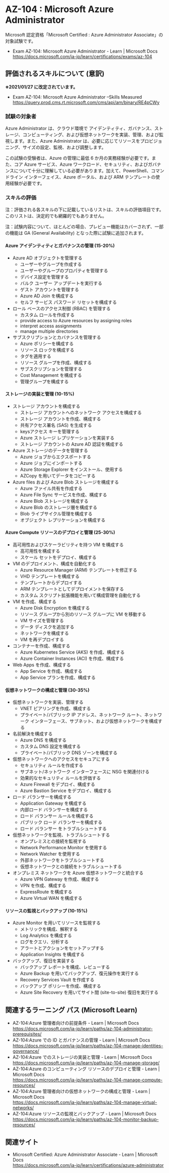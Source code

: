 # AZ-104 : Microsoft Azure Administrator
Microsoft 認定資格「Microsoft Certified : Azure Administrator Associate」の対象試験です。

- Exam AZ-104: Microsoft Azure Administrator - Learn | Microsoft Docs  
https://docs.microsoft.com/ja-jp/learn/certifications/exams/az-104

## 評価されるスキルについて (意訳)
**※2021/01/27 に改定されています。**
- Exam AZ-104: Microsoft Azure Administrator –Skills Measured  
https://query.prod.cms.rt.microsoft.com/cms/api/am/binary/RE4pCWy

### 試験の対象者
Azure Administrator は、クラウド環境で アイデンティティ、ガバナンス、ストレージ、コンピューティング、および仮想ネットワークを実装、管理、および監視します。また、Azure Administrator は、必要に応じてリソースをプロビジョニング、サイズの設定、監視、および調整します。

この試験の受験者は、Azure の管理に最低 6 か月の実務経験が必要です。また、コア Azure サービス、Azure ワークロード、セキュリティ、およびガバナンスについて十分に理解している必要があります。加えて、PowerShell、コマンドライン インターフェイス、Azure ポータル、および ARM テンプレートの使用経験が必要です。

### スキルの評価
注：評価される各スキルの下に記載しているリストは、スキルの評価項目です。このリストは、決定的でも網羅的でもありません。

注：試験内容について、ほとんどの場合、プレビュー機能はカバーされず、一部の機能は GA (General Availability) となった際に試験に追加されます。

#### Azure アイデンティティとガバナンスの管理 (15-20%)
- Azure AD オブジェクトを管理する
  - ユーザーやグループを作成する
  - ユーザーやグループのプロパティを管理する
  - デバイス設定を管理する
  - バルク ユーザー アップデートを実行する
  - ゲスト アカウントを管理する
  - Azure AD Join を構成する
  - セルフ サービス パスワード リセットを構成する
- ロール ベースのアクセス制御 (RBAC) を管理する
  - カスタム ロールを作成する
  - provide access to Azure resources by assigning roles
  - interpret access assignments
  - manage multiple directories
- サブスクリプションとカバナンスを管理する
  - Azure ポリシーを構成する
  - リソース ロックを構成する
  - タグを適用する
  - リソース グループを作成、構成する
  - サブスクリプションを管理する
  - Cost Management を構成する
  - 管理グループを構成する
#### ストレージの実装と管理 (10-15%)
- ストレージ アカウントを構成する
  - ストレージ アカウントへのネットワーク アクセスを構成する
  - ストレージ アカウントを作成、構成する
  - 共有アクセス署名 (SAS) を生成する
  - keysアクセス キーを管理する
  - Azure ストレージ レプリケーションを実装する
  - ストレージ アカウントの Azure AD 認証を構成する
- Azure ストレージのデータを管理する
  - Azure ジョブからエクスポートする
  - Azure ジョブにインポートする
  - Azure Storage Explorer をインストール、使用する
  - AZCopy を用いてデータをコピーする
- Azure files および Azure Blob ストレージを構成する
  - Azure ファイル共有を作成する
  - Azure File Sync サービスを作成、構成する
  - Azure Blob ストレージを構成する
  - Azure Blob のストレージ層を構成する
  - Blob ライブサイクル管理を構成する
  - オブジェクト レプリケーションを構成する
#### Azure Compute リソースのデプロイと管理 (25-30%)
- 高可用性およびスケーラビリティを持つ VM を構成する
  - 高可用性を構成する
  - スケール セットをデプロイ、構成する
- VM のデプロイメント、構成を自動化する
  - Azure Resource Manager (ARM) テンプレートを修正する
  - VHD テンプレートを構成する
  - テンプレートからデプロイする
  - ARM テンプレートとしてデプロイメントを保存する
  - カスタム スクリプト拡張機能を用いて構成管理を自動化する
- VM を作成、構成する
  - Azure Disk Encryption を構成する
  - リソース グループから別のリソース グループに VM を移動する
  - VM サイズを管理する
  - データ ディスクを追加する
  - ネットワークを構成する
  - VM を再デプロイする
- コンテナーを作成、構成する
  - Azure Kubernetes Service (AKS) を作成、構成する
  - Azure Container Instances (ACI) を作成、構成する
- Web Apps を作成、構成する
  - App Service を作成、構成する
  - App Service プランを作成、構成する
#### 仮想ネットワークの構成と管理 (30-35%)
- 仮想ネットワークを実装、管理する
  - VNET ピアリングを作成、構成する
  - プライベート/パブリック IP アドレス、ネットワーク ルート、ネットワーク インターフェース、サブネット、および仮想ネットワークを構成する
- 名前解決を構成する
  - Azure DNS を構成する
  - カスタム DNS 設定を構成する
  - プライベート/パブリック DNS ゾーンを構成する
- 仮想ネットワークへのアクセスをセキュアにする
  - セキュリティ ルールを作成する
  - サブネット/ネットワーク インターフェースに NSG を関連付ける
  - 効果的なセキュリティ ルールを評価する
  - Azure Firewall をデプロイ、構成する
  - Azure Bastion Service をデプロイ、構成する
- ロード パランサーを構成する
  - Application Gateway を構成する
  - 内部ロード バランサーを構成する
  - ロード バランサー ルールを構成する
  - パブリック ロード バランサーを構成する
  - ロード バランサー をトラブルシュートする
- 仮想ネットワークを監視、トラブルシュートする
  - オンプレミスとの接続を監視する
  - Network Performance Monitor を使用する
  - Network Watcher を使用する
  - 外部ネットワークをトラブルシュートする
  - 仮想ネットワークとの接続をトラブルシュートする
- オンプレミス ネットワークを Azure 仮想ネットワークと統合する
  - Azure VPN Gateway を作成、構成する
  - VPN を作成、構成する
  - ExpressRoute を構成する
  - Azure Virtual WAN を構成する
#### リソースの監視とバックアップ (10-15%)
- Azure Monitor を用いてリソースを監視する
  - メトリックを構成、解釈する
  - Log Analytics を構成する
  - ログをクエリ、分析する
  - アラートとアクションをセットアップする
  - Application Insights を構成する
- バックアップ、復旧を実装する
  - バックアップ レポートを構成、レビューする
  - Azure Backup を用いてバックアップ、復元操作を実行する
  - Recovery Services Vault を作成する
  - バックアップ ポリシーを作成、構成する
  - Azure Site Recovery を用いてサイト間 (site-to-site) 復旧を実行する

## 関連するラーニング パス (Microsoft Learn)
- AZ-104:Azure 管理者向けの前提条件 - Learn | Microsoft Docs  
https://docs.microsoft.com/ja-jp/learn/paths/az-104-administrator-prerequisites/
- AZ-104:Azure での ID とガバナンスの管理 - Learn | Microsoft Docs  
https://docs.microsoft.com/ja-jp/learn/paths/az-104-manage-identities-governance/
- AZ-104:Azure でのストレージの実装と管理 - Learn | Microsoft Docs  
https://docs.microsoft.com/ja-jp/learn/paths/az-104-manage-storage/
- AZ-104:Azure のコンピューティング リソースのデプロイと管理 - Learn | Microsoft Docs  
https://docs.microsoft.com/ja-jp/learn/paths/az-104-manage-compute-resources/
- AZ-104:Azure 管理者向けの仮想ネットワークの構成と管理 - Learn | Microsoft Docs  
https://docs.microsoft.com/ja-jp/learn/paths/az-104-manage-virtual-networks/
- AZ-104:Azure リソースの監視とバックアップ - Learn | Microsoft Docs  
https://docs.microsoft.com/ja-jp/learn/paths/az-104-monitor-backup-resources/

## 関連サイト
- Microsoft Certified: Azure Administrator Associate - Learn | Microsoft Docs  
https://docs.microsoft.com/ja-jp/learn/certifications/azure-administrator
